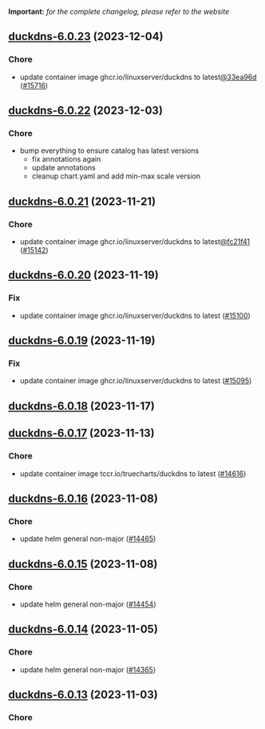 **Important:**
*for the complete changelog, please refer to the website*




## [duckdns-6.0.23](https://github.com/truecharts/charts/compare/duckdns-6.0.22...duckdns-6.0.23) (2023-12-04)

### Chore

- update container image ghcr.io/linuxserver/duckdns to latest[@33ea96d](https://github.com/33ea96d) ([#15716](https://github.com/truecharts/charts/issues/15716))
  
  


## [duckdns-6.0.22](https://github.com/truecharts/charts/compare/duckdns-6.0.21...duckdns-6.0.22) (2023-12-03)

### Chore

- bump everything to ensure catalog has latest versions
  - fix annotations again
  - update annotations
  - cleanup chart.yaml and add min-max scale version
  
  



## [duckdns-6.0.21](https://github.com/truecharts/charts/compare/duckdns-6.0.20...duckdns-6.0.21) (2023-11-21)

### Chore

- update container image ghcr.io/linuxserver/duckdns to latest[@fc21f41](https://github.com/fc21f41) ([#15142](https://github.com/truecharts/charts/issues/15142))
  
  


## [duckdns-6.0.20](https://github.com/truecharts/charts/compare/duckdns-6.0.19...duckdns-6.0.20) (2023-11-19)

### Fix

- update container image ghcr.io/linuxserver/duckdns to latest ([#15100](https://github.com/truecharts/charts/issues/15100))
  
  


## [duckdns-6.0.19](https://github.com/truecharts/charts/compare/duckdns-6.0.18...duckdns-6.0.19) (2023-11-19)

### Fix

- update container image ghcr.io/linuxserver/duckdns to latest ([#15095](https://github.com/truecharts/charts/issues/15095))
  
  


## [duckdns-6.0.18](https://github.com/truecharts/charts/compare/duckdns-6.0.17...duckdns-6.0.18) (2023-11-17)




## [duckdns-6.0.17](https://github.com/truecharts/charts/compare/duckdns-6.0.16...duckdns-6.0.17) (2023-11-13)

### Chore

- update container image tccr.io/truecharts/duckdns to latest ([#14616](https://github.com/truecharts/charts/issues/14616))
  
  


## [duckdns-6.0.16](https://github.com/truecharts/charts/compare/duckdns-6.0.15...duckdns-6.0.16) (2023-11-08)

### Chore

- update helm general non-major ([#14465](https://github.com/truecharts/charts/issues/14465))
  
  


## [duckdns-6.0.15](https://github.com/truecharts/charts/compare/duckdns-6.0.14...duckdns-6.0.15) (2023-11-08)

### Chore

- update helm general non-major ([#14454](https://github.com/truecharts/charts/issues/14454))
  
  


## [duckdns-6.0.14](https://github.com/truecharts/charts/compare/duckdns-6.0.13...duckdns-6.0.14) (2023-11-05)

### Chore

- update helm general non-major ([#14365](https://github.com/truecharts/charts/issues/14365))
  
  


## [duckdns-6.0.13](https://github.com/truecharts/charts/compare/duckdns-6.0.12...duckdns-6.0.13) (2023-11-03)

### Chore
